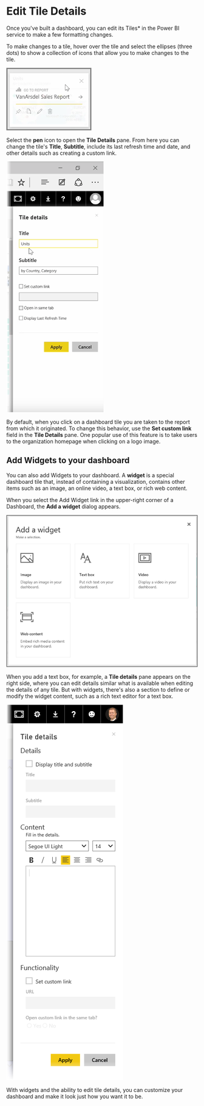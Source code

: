 <properties
   pageTitle="Edit tile details and add widgets"
   description="Change the title and link behavior, and add widgets"
   services="powerbi"
   documentationCenter=""
   authors="davidiseminger"
   manager="mblythe"
   backup=""
   editor=""
   tags=""
   qualityFocus="no"
   qualityDate=""
   featuredVideoId="XhqVbHqd5jQ"
   featuredVideoThumb=""
   courseDuration="6m"/>

<tags
   ms.service="powerbi"
   ms.devlang="NA"
   ms.topic="get-started-article"
   ms.tgt_pltfrm="NA"
   ms.workload="powerbi"
   ms.date="09/29/2016"
   ms.author="davidi"/>

# Edit Tile Details

Once you've built a dashboard, you can edit its *<bpt id="p1">*</bpt>Tiles<ept id="p1">*</ept> in the Power BI service to make a few formatting changes.

To make changes to a tile, hover over the tile and select the ellipses (three dots) to show a collection of icons that allow you to make changes to the tile.

![](media/powerbi-learning-4-4d-change-tile-details/4-4d_1.png)

Select the <bpt id="p1">**</bpt>pen<ept id="p1">**</ept> icon to open the <bpt id="p2">**</bpt>Tile Details<ept id="p2">**</ept> pane. From here you can change the tile's <bpt id="p1">**</bpt>Title<ept id="p1">**</ept>, <bpt id="p2">**</bpt>Subtitle<ept id="p2">**</ept>, include its last refresh time and date, and other details such as creating a custom link.

![](media/powerbi-learning-4-4d-change-tile-details/4-4d_2.png)

By default, when you click on a dashboard tile you are taken to the report from which it originated. To change this behavior, use the <bpt id="p1">**</bpt>Set custom link<ept id="p1">**</ept> field in the <bpt id="p2">**</bpt>Tile Details<ept id="p2">**</ept> pane. One popular use of this feature is to take users to the organization homepage when clicking on a logo image.

## Add Widgets to your dashboard

You can also add Widgets to your dashboard. A <bpt id="p1">**</bpt>widget<ept id="p1">**</ept> is a special dashboard tile that, instead of containing a visualization, contains other items such as an image, an online video, a text box, or rich web content.

When you select the Add Widget link in the upper-right corner of a Dashboard, the <bpt id="p1">**</bpt>Add a widget<ept id="p1">**</ept> dialog appears.

![](media/powerbi-learning-4-4d-change-tile-details/4-4d_3.png)

When you add a text box, for example, a <bpt id="p1">**</bpt>Tile details<ept id="p1">**</ept> pane appears on the right side, where you can edit details similar what is available when editing the details of any tile. But with widgets, there's also a section to define or modify the widget content, such as a rich text editor for a text box.

![](media/powerbi-learning-4-4d-change-tile-details/4-4d_4.png)

With widgets and the ability to edit tile details, you can customize your dashboard and make it look just how you want it to be.
